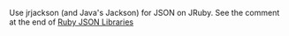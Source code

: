 Use jrjackson (and Java's Jackson) for JSON on JRuby.  See the comment 
at the end of [Ruby JSON 
Libraries](http://japgolly.blogspot.co.uk/2012/04/ruby-json-libraries.html)
